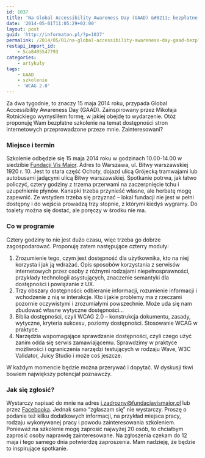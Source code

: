 ```yaml
---
id: 1037
title: 'Na Global Accessibility Awareness Day (GAAD) &#8211; bezpłatne szkolenie z dostępności stron internetowych'
date: '2014-05-01T11:05:29+02:00'
layout: post
guid: 'http://informaton.pl/?p=1037'
permalink: /2014/05/01/na-global-accessibility-awareness-day-gaad-bezplatne-szkolenie-z-dostepnosci-stron-internetowych/
restapi_import_id:
    - 5ca8405547793
categories:
    - artykuły
tags:
    - GAAD
    - szkolenie
    - 'WCAG 2.0'
---
```


Za dwa tygodnie, to znaczy 15 maja 2014 roku, przypada Global Accessibility Awareness Day (GAAD). Zainspirowany przez Mikołaja Rotnickiego wymyśliłem formę, w jakiej obejdę to wydarzenie. Otóż proponuję Wam bezpłatne szkolenie na temat dostępności stron internetowych przeprowadzone przeze mnie. Zainteresowani?

### Miejsce i termin

Szkolenie odbędzie się 15 maja 2014 roku w godzinach 10.00-14.00 w siedzibie [Fundacji Vis Maior](http://fundacjavismaior.pl). Adres to Warszawa, ul. Bitwy warszawskiej 1920 r. 10. Jest to stara część Ochoty, dojazd ulicą Grójecką tramwajami lub autobusami jadącymi ulicą Bitwy warszawskiej. Spotkanie potrwa, jak łatwo policzyć, cztery godziny z trzema przerwami na zaczerpnięcie tchu i uzupełnienie płynów. Kanapki trzeba przynieść własne, ale herbatę mogę zapewnić. Ze wstydem trzeba się przyznać – lokal fundacji nie jest w pełni dostępny i do wejścia prowadzą trzy stopnie, z którymi kiedyś wygramy. Do toalety można się dostać, ale poręczy w środku nie ma.

### Co w programie

Cztery godziny to nie jest dużo czasu, więc trzeba go dobrze zagospodarować. Proponuję zatem następujące czterry moduły:

1. Zrozumienie tego, czym jest dostępność dla użytkownika, kto na niej korzysta i jak ją wdrażać. Opis sposobów korzystania z serwisów internetowych przez osoby z różnymi rodzajami niepełnosprawności, przykłady technologii asystujących, znaczenie semantyki dla dostępności i powiązanie z UX.
2. Trzy obszary dostępności: odbieranie informacji, rozumienie informacji i wchodzenie z nią w interakcje. Kto i jakie problemy ma z rzeczami pozornie oczywistymi i zrozumiałymi powszechnie. Może uda się nam zbudować własne wytyczne dostępności…
3. Biblia dostępności, czyli WCAG 2.0 – konstrukcja dokumentu, zasady, wytyczne, kryteria sukcesu, poziomy dostępności. Stosowanie WCAG w praktyce.
4. Narzędzia wspomagające sprawdzanie dostępności, czyli czego użyć zanim odda się serwis zamawiającemu. Sprawdzimy w praktyce możliwości i ograniczenia narzędzi testujących w rodzaju Wave, W3C Validator, Juicy Studio i może coś jeszcze.

W każdym momencie będzie można przerywać i dopytać. W dyskusji tkwi bowiem największy potencjał poznawczy.

### Jak się zgłosić?

Wystarczy napisać do mnie na adres <j.zadrozny@fundacjavismaior.pl> lub przez [Facebooka](http://www.facebook.pl/jaczad). Jednak samo “zgłaszam się” nie wystarczy. Proszę o podanie też kilku dodatkowych informacji, na przykład miejsca pracy, rodzaju wykonywanej pracy i powodu zainteresowania szkoleniem. Ponieważ na szkolenie mogę zaprosić najwyżej 20 osób, to chciałbym zaprosić osoby naprawdę zainteresowane. Na zgłoszenia czekam do 12 maja i tego samego dnia potwierdzę zaproszenia. Mam nadzieję, że będzie to inspirujące spotkanie.